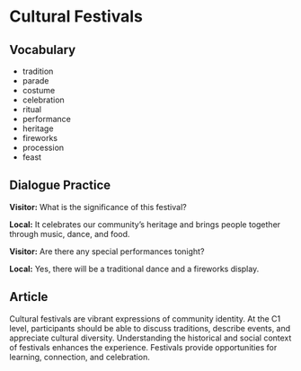 # Cultural Festivals

## Vocabulary
- tradition
- parade
- costume
- celebration
- ritual
- performance
- heritage
- fireworks
- procession
- feast

## Dialogue Practice
**Visitor:** What is the significance of this festival?

**Local:** It celebrates our community’s heritage and brings people together through music, dance, and food.

**Visitor:** Are there any special performances tonight?

**Local:** Yes, there will be a traditional dance and a fireworks display.

## Article
Cultural festivals are vibrant expressions of community identity. At the C1 level, participants should be able to discuss traditions, describe events, and appreciate cultural diversity. Understanding the historical and social context of festivals enhances the experience. Festivals provide opportunities for learning, connection, and celebration.